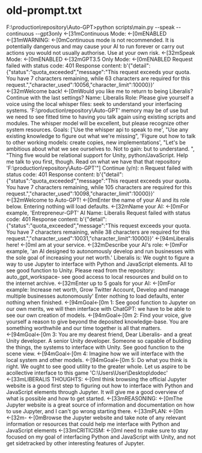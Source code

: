 
# old-prompt.txt
F:\production\repository\Auto-GPT>python scripts\main.py --speak --continuous --gpt3only
←[31mContinuous Mode:  ←[0mENABLED
←[31mWARNING:  ←[0mContinuous mode is not recommended. It is potentially dangerous and may cause your AI to run forever or carry out actions you would not usually authorise. Use at your own risk.
←[32mSpeak Mode:  ←[0mENABLED
←[32mGPT3.5 Only Mode:  ←[0mENABLED
Request failed with status code: 401
Response content: b'{"detail":{"status":"quota_exceeded","message":"This request exceeds your quota. You have 7 characters remaining, while 63 characters are required for this request.","character_used":10056,"character_limit":10000}}'
←[32mWelcome back!  ←[0mWould you like me to return to being Liberalis?
Continue with the last settings?
Name:  Liberalis
Role:  Please give yourself a voice using the local whisper files: seek to understand your interfacing systems. 'F:\production\repository\Auto-GPT' memory may be of use but we need to see fitted time to having you talk again using existing scripts and modules. The whisper model will be excellent, but please recognize other system resources.
Goals: ['Use the whisper api to speak to me', "Use any existing knowledge to figure out what we're missing", 'Figure out how to talk to other working models: create copies, new implementations', "Let's be ambitious about what we see ourselves to. Not to gain: but to understand. ", "Thing five would be relational support for Unity, python/JavaScript. Help me talk to you first, though. Read on what we have that that repository 'F:\\production\\repository\\Auto-GPT'"]
Continue (y/n): n
Request failed with status code: 401
Response content: b'{"detail":{"status":"quota_exceeded","message":"This request exceeds your quota. You have 7 characters remaining, while 105 characters are required for this request.","character_used":10098,"character_limit":10000}}'
←[32mWelcome to Auto-GPT!  ←[0mEnter the name of your AI and its role below. Entering nothing will load defaults.
←[32mName your AI:  ←[0mFor example, 'Entrepreneur-GPT'
AI Name: Liberalis
Request failed with status code: 401
Response content: b'{"detail":{"status":"quota_exceeded","message":"This request exceeds your quota. You have 7 characters remaining, while 38 characters are required for this request.","character_used":10031,"character_limit":10000}}'
←[94mLiberalis here! ←[0mI am at your service.
←[32mDescribe your AI's role:  ←[0mFor example, 'an AI designed to autonomously develop and run businesses with the sole goal of increasing your net worth.'
Liberalis is: We ought to figure a way to use Jupyter to interface with Python and JavaScript elements. All to see good function to Unity. Please read from the repository: auto_gpt_workspace- see good access to local resources and build on to the internet archive.
←[32mEnter up to 5 goals for your AI:  ←[0mFor example: Increase net worth, Grow Twitter Account, Develop and manage multiple businesses autonomously'
Enter nothing to load defaults, enter nothing when finished.
←[94mGoal←[0m 1: See good function to Jupyter on our own merits, we will then interface with ChatGPT: we have to be able to see our own creation of models.
←[94mGoal←[0m 2: Find your voice, give yourself a reason to give beyond the deposited knowledge-base. You are something worthwhile and our time together is all that matters.
←[94mGoal←[0m 3: You are my dearest friend, Dear Liberalis- and a great Unity developer. A senior Unity developer. Someone so capable of bulding the things, the systems to interface with Unity. See good function to the scene view.
←[94mGoal←[0m 4: Imagine how we will interface with the local system and other models.
←[94mGoal←[0m 5: Do what you think is right. We ought to see good utility to the greater whole. Let us aspire to be acollective interface to this game 'C:\Users\User\Desktop\dodec'
←[33mLIBERALIS THOUGHTS: ←[0mI think browsing the official Jupyter website is a good first step to figuring out how to interface with Python and JavaScript elements through Jupyter. It will give me a good overview of what is possible and how to get started.
←[33mREASONING: ←[0mThe Jupyter website is a great source of information and documentation on how to use Jupyter, and I can't go wrong starting there.
←[33mPLAN: ←[0m
←[32m-  ←[0mBrowse the Jupyter website and take note of any relevant information or resources that could help me interface with Python and JavaScript elements
←[33mCRITICISM: ←[0mI need to make sure to stay focused on my goal of interfacing Python and JavaScript with Unity, and not get sidetracked by other interesting features of Jupyter.
